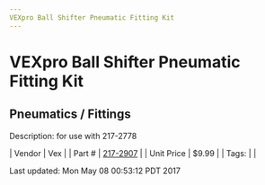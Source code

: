 ```yaml
---
VEXpro Ball Shifter Pneumatic Fitting Kit
---
```


# VEXpro Ball Shifter Pneumatic Fitting Kit
## Pneumatics / Fittings
Description: 	for use with 217-2778 

| Vendor | Vex | 
| Part # | [217-2907](http://www.vexrobotics.com/solenoids-and-manifolds.html) | 
| Unit Price | $9.99 | 
| Tags: |  | 

Last updated: Mon May 08 00:53:12 PDT 2017